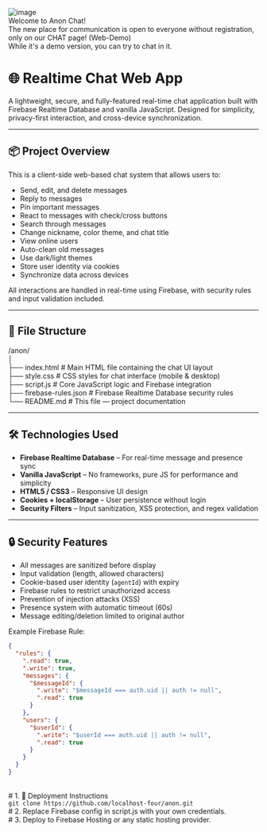 ![image](https://github.com/user-attachments/assets/af680ee0-a5d7-451e-b67a-f4f9dbf6c561) <br>
Welcome to Anon Chat! <br>
The new place for communication is open to everyone without registration, only on our CHAT page! (Web-Demo)<br> 
While it's a demo version, you can try to chat in it.<br>

# 🌐 Realtime Chat Web App

A lightweight, secure, and fully-featured real-time chat application built with Firebase Realtime Database and vanilla JavaScript. Designed for simplicity, privacy-first interaction, and cross-device synchronization.

---

## 📦 Project Overview

This is a client-side web-based chat system that allows users to:

- Send, edit, and delete messages
- Reply to messages
- Pin important messages
- React to messages with check/cross buttons
- Search through messages
- Change nickname, color theme, and chat title
- View online users
- Auto-clean old messages
- Use dark/light themes
- Store user identity via cookies
- Synchronize data across devices

All interactions are handled in real-time using Firebase, with security rules and input validation included.

---

## 📁 File Structure
/anon/ <br>
│ <br>
├── index.html # Main HTML file containing the chat UI layout <br>
├── style.css # CSS styles for chat interface (mobile & desktop) <br>
├── script.js # Core JavaScript logic and Firebase integration <br>
├── firebase-rules.json # Firebase Realtime Database security rules <br>
└── README.md # This file — project documentation <br>



---

## 🛠️ Technologies Used

- **Firebase Realtime Database** – For real-time message and presence sync
- **Vanilla JavaScript** – No frameworks, pure JS for performance and simplicity
- **HTML5 / CSS3** – Responsive UI design
- **Cookies + localStorage** – User persistence without login
- **Security Filters** – Input sanitization, XSS protection, and regex validation

---

## 🔒 Security Features

- All messages are sanitized before display
- Input validation (length, allowed characters)
- Cookie-based user identity (`agentId`) with expiry
- Firebase rules to restrict unauthorized access
- Prevention of injection attacks (XSS)
- Presence system with automatic timeout (60s)
- Message editing/deletion limited to original author

Example Firebase Rule:
```json
{
  "rules": {
    ".read": true,
    ".write": true,
    "messages": {
      "$messageId": {
        ".write": "$messageId === auth.uid || auth != null",
        ".read": true
      }
    },
    "users": {
      "$userId": {
        ".write": "$userId === auth.uid || auth != null",
        ".read": true
      }
    }
  }
}
```
<br>
# 1. 🚀 Deployment Instructions 
<br>
<code>git clone https://github.com/localhost-four/anon.git</code>
<br>
# 2. Replace Firebase config in script.js with your own credentials. 
<br>
# 3. Deploy to Firebase Hosting or any static hosting provider. 
<br>
